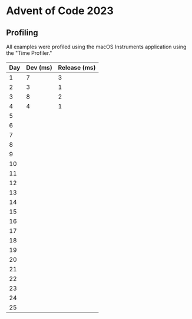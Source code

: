 # Advent of Code 2023

## Profiling
All examples were profiled using the macOS Instruments application using the "Time Profiler."

| Day | Dev (ms) | Release (ms) |
|-----|----------|--------------|
|  1  | 7        | 3            |
|  2  | 3        | 1            |
|  3  | 8        | 2            |
|  4  | 4        | 1            |
|  5  |          |              |
|  6  |          |              |
|  7  |          |              |
|  8  |          |              |
|  9  |          |              |
| 10  |          |              |
| 11  |          |              |
| 12  |          |              |
| 13  |          |              |
| 14  |          |              |
| 15  |          |              |
| 16  |          |              |
| 17  |          |              |
| 18  |          |              |
| 19  |          |              |
| 20  |          |              |
| 21  |          |              |
| 22  |          |              |
| 23  |          |              |
| 24  |          |              |
| 25  |          |              |
